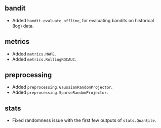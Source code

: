 ## bandit

- Added `bandit.evaluate_offline`, for evaluating bandits on historical (log) data.

## metrics

- Added `metrics.MAPE`.
- Added `metrics.RollingROCAUC`.

## preprocessing

- Added `preprocessing.GaussianRandomProjector`.
- Added `preprocessing.SparseRandomProjector`.

## stats

- Fixed randomness issue with the first few outputs of `stats.Quantile`.
